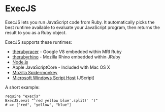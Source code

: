 ExecJS
======

ExecJS lets you run JavaScript code from Ruby. It automatically picks
the best runtime available to evaluate your JavaScript program, then
returns the result to you as a Ruby object.

ExecJS supports these runtimes:

* [therubyracer](https://github.com/cowboyd/therubyracer) - Google V8
  embedded within MRI Ruby
* [therubyrhino](https://github.com/cowboyd/therubyrhino) - Mozilla
  Rhino embedded within JRuby
* [Node.js](http://nodejs.org/)
* Apple JavaScriptCore - Included with Mac OS X
* [Mozilla Spidermonkey](http://www.mozilla.org/js/spidermonkey/)
* [Microsoft Windows Script Host](http://msdn.microsoft.com/en-us/library/9bbdkx3k.aspx) (JScript)

A short example:

    require "execjs"
    ExecJS.eval "'red yellow blue'.split(' ')"
    # => ["red", "yellow", "blue"]

